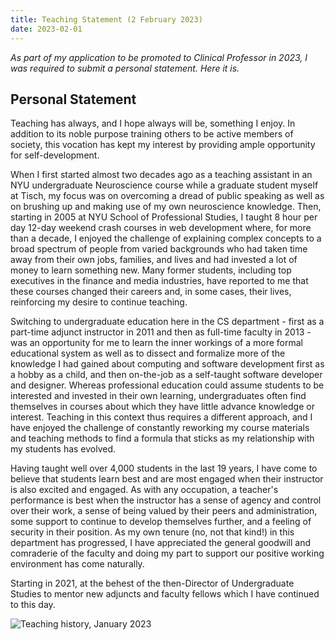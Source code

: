 ```yaml
---
title: Teaching Statement (2 February 2023)
date: 2023-02-01
---
```


_As part of my application to be promoted to Clinical Professor in 2023, I was required to submit a personal statement. Here it is._

## Personal Statement

Teaching has always, and I hope always will be, something I enjoy. In addition to its noble purpose training others to be active members of society, this vocation has kept my interest by providing ample opportunity for self-development.

When I first started almost two decades ago as a teaching assistant in an NYU undergraduate Neuroscience course while a graduate student myself at Tisch, my focus was on overcoming a dread of public speaking as well as on brushing up and making use of my own neuroscience knowledge. Then, starting in 2005 at NYU School of Professional Studies, I taught 8 hour per day 12-day weekend crash courses in web development where, for more than a decade, I enjoyed the challenge of explaining complex concepts to a broad spectrum of people from varied backgrounds who had taken time away from their own jobs, families, and lives and had invested a lot of money to learn something new. Many former students, including top executives in the finance and media industries, have reported to me that these courses changed their careers and, in some cases, their lives, reinforcing my desire to continue teaching.

Switching to undergraduate education here in the CS department - first as a part-time adjunct instructor in 2011 and then as full-time faculty in 2013 - was an opportunity for me to learn the inner workings of a more formal educational system as well as to dissect and formalize more of the knowledge I had gained about computing and software development first as a hobby as a child, and then on-the-job as a self-taught software developer and designer. Whereas professional education could assume students to be interested and invested in their own learning, undergraduates often find themselves in courses about which they have little advance knowledge or interest. Teaching in this context thus requires a different approach, and I have enjoyed the challenge of constantly reworking my course materials and teaching methods to find a formula that sticks as my relationship with my students has evolved.

Having taught well over 4,000 students in the last 19 years, I have come to believe that students learn best and are most engaged when their instructor is also excited and engaged. As with any occupation, a teacher's performance is best when the instructor has a sense of agency and control over their work, a sense of being valued by their peers and administration, some support to continue to develop themselves further, and a feeling of security in their position. As my own tenure (no, not that kind!) in this department has progressed, I have appreciated the general goodwill and comraderie of the faculty and doing my part to support our positive working environment has come naturally.

Starting in 2021, at the behest of the then-Director of Undergraduate Studies to mentor new adjuncts and faculty fellows which I have continued to this day.

![Teaching history, January 2023](../assets/teaching_history_january2023.png)
